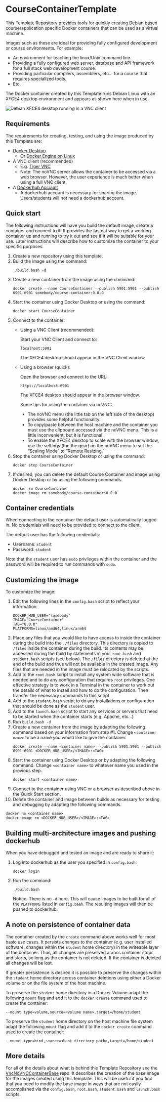 # CourseContainerTemplate

This Template Repository provides tools for quickly creating Debian based course/application specific Docker containers that can be used as a virtual machine.  

Images such as these are ideal for providing fully configured development or course environments.  For example:
* An environment for teaching the linux/Unix command line.
* Providing a fully configured web server, database and API framework for a full stack web development course.
* Providing particular compilers, assemblers, etc... for a course that requires specialized tools.
* Etc.

The Docker container created by this Template runs Debian Linux with an XFCE4 desktop environment and appears as shown here when in use.

![Debian XFCE4 desktop running in a VNC client](desktop.jpg)

## Requirements

The requirements for creating, testing, and using the image produced by this Template are:
* [Docker Desktop](https://docs.docker.com/desktop/install/windows-install/)
  * Or [Docker Engine on Linux](https://docs.docker.com/engine/install/)
* A VNC client (recommended)
  * E.g. [Tiger VNC](https://sourceforge.net/projects/tigervnc/files/stable/)
  * Note: The noVNC server allows the container to be accessed via a web browser.  However, the user experience is much better when using a full VNC client.
* A [Dockerhub Account](https://hub.docker.com/)
  * A dockerhub account is necessary for sharing the image. Users/students will not need a dockerhub account.

## Quick start

The following instructions will have you build the default image, create a container and connect to it.  It provides the fastest way to get a working container up and running to try it out and see if it will be suitable for your use. Later instructions will describe how to customize the container to your specific purposes.

1. Create a new repository using this template.
2. Build the image using the command:
   ```
   ./build.bash -d
   ```
3. Create a new container from the image using the command:
   ```
   docker create --name CourseContainer --publish 5901:5901 --publish 6901:6901 somebody/course-container:0.0.0
   ```
4. Start the container using Docker Desktop or using the command:
   ```
   docker start CourseContainer
   ```
5. Connect to the container:
   * Using a VNC Client (recommended):
  
     Start your VNC Client and connect to:
     ```
     localhost:5901
     ```

     The XFCE4 desktop should appear in the VNC Client window.

   * Using a browser (quick):

     Open the browser and connect to the URL: 
     ```
     https://localhost:6901
     ```

     The XFCE4 desktop should appear in the browser window.  
 
     Some tips for using the container via noVNC:
     * The noVNC menu (the little tab on the left side of the desktop) provides some helpful functionality.
     * To copy/paste between the host machine and the container you must use the clipboard accessed via the noVNC menu. This is a little inconvenient, but it is functional.
     * To enable the XFCE4 desktop to scale with the browser window, use the settings (the the gear) on the noVNC menu to set the “Scaling Mode” to “Remote Resizing.”
6. Stop the container using Docker Desktop or using the command:
   ```
   docker stop CourseContainer
   ```
7. If desired, you can delete the default Course Container and image using Docker Desktop or by using the following commands.
   ```
   docker rm CourseContainer
   docker image rm somebody/course-container:0.0.0
   ```

## Container credentials

When connecting to the container the default user is automatically logged in.  No credentials will need to be provided to connect to the client. 

The default user has the following credentials:
* Username: `student`
* Password: `student`

Note that the `student` user has `sudo` privileges within the container and the password will be required to run commands with `sudo`.

## Customizing the image

To customize the image:

1. Edit the following lines in the `config.bash` script to reflect your information:
   ```
   DOCKER_HUB_USER="somebody"
   IMAGE="CourseContainer"
   TAG="0.0.0"
   PLATFORMS=linux/amd64,linux/arm64
   ```
2. Place any files that you would like to have access to inside the container during the build into the `./files` directory.  This directory is copied to `/files` inside the container during the build.  Its contents may be accessed during the build by statements in your `root.bash` and `student.bash` scripts (see below).  The `/files` directory is deleted at the end of the build and thus will not be available in the created image.  Any files that are needed in the image must be relocated by the scripts.
3. Add to the `root.bash` script to install any system wide software that is needed and to do any configuration that requires `root` privileges.  One effective strategy is to work in a Terminal in the container to work out the details of what to install and how to do the configuration.  Then transfer the necessary commands to this script.
4. Add to the `student.bash` script to do any installations or configuration that should be done as the `student` user.
5. Add to the `launch.bash` script to start any services or servers that need to be started when the container starts (e.g. Apache, etc...)
6. Run `build.bash -d` 
7. Create a new container from the image by adapting the following command based on your information from step #1.  Change `<container name>` to be a name you would like to give the container.
   ```
   docker create --name <container name> --publish 5901:5901 --publish 6901:6901 <DOCKER_HUB_USER>/<IMAGE>:<TAG>
   ```
8. Start the container using Docker Desktop or by adapting the following command.  Change `<container name>` to whatever name you used in the previous step.
   ```
   docker start <container name>
   ```
9. Connect to the container using VNC or a browser as described above in the Quick Start section.
10. Delete the container and image between builds as necessary for testing and debugging by adapting the following commands.
   ```
   docker rm <container name>
   docker image rm <DOCKER_HUB_USER>/<IMAGE>:<TAG>
   ```
   
## Building multi-architecture images and pushing dockerhub

When you have debugged and tested an image and are ready to share it:

1. Log into dockerhub as the user you specified in `config.bash`:
   ```
   docker login
   ```
2. Run the command:
   ```
   ./build.bash
   ```
   Notice: There is no `-d` here.  This will cause images to be built for all of the `PLATFORMS` listed in `config.baah`.  The resulting images will then be pushed to dockerhub.

## A note on persistence of container data

The container created by the `create` command above works well for most basic use cases. It persists changes to the container (e.g. user installed software, changes within the `student` home directory) in the writeable layer of the container.  Thus, all changes are preserved across container stops and starts, so long as the container is not deleted.  If the container is deleted all changes will be lost. 

If greater persistence is desired it is possible to preserve the changes within the `student` home directory across container deletions using either a Docker volume or on the file system of the host machine.  

To preserve the `student` home directory in a Docker Volume adapt the following `mount` flag and add it to the `docker create` command used to create the container:

```
--mount type=volume,source=<volume name>,target=/home/student
```

To preserve the `student` home directory on the host machine file system adapt the following `mount` flag and add it to the `docker create` command used to create the container:

```
--mount type=bind,source=<host directory path>,target=/home/student
```

## More details

For all of the details about what is behind this Template Repository see the [VncNoVNCContainerBase](https://github.com/braughtg/VncNoVncContainerBase) repo. It describes the creation of the base image for the images created using this template.  This will be useful if you find that you need to modify the base image in ways that are not easily accomplished via the `config.bash`, `root.bash`, `student.bash` and `launch.bash` scripts.
